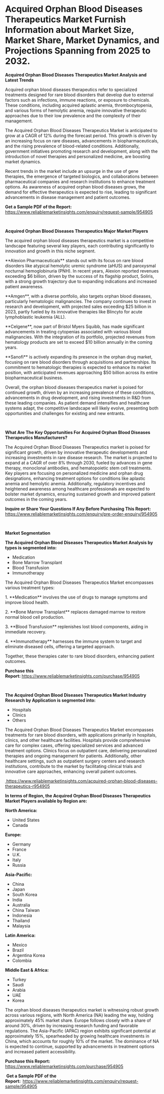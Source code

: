 <p><h1>Acquired Orphan Blood Diseases Therapeutics Market Furnish Information about Market Size, Market Share, Market Dynamics, and Projections Spanning from 2025 to 2032.</h1></p><p><strong>Acquired Orphan Blood Diseases Therapeutics Market Analysis and Latest Trends</strong></p>
<p><p>Acquired orphan blood diseases therapeutics refer to specialized treatments designed for rare blood disorders that develop due to external factors such as infections, immune reactions, or exposure to chemicals. These conditions, including acquired aplastic anemia, thrombocytopenia, and various forms of hemolytic anemia, require innovative therapeutic approaches due to their low prevalence and the complexity of their management.</p><p>The Acquired Orphan Blood Diseases Therapeutics Market is anticipated to grow at a CAGR of 12% during the forecast period. This growth is driven by an increasing focus on rare diseases, advancements in biopharmaceuticals, and the rising prevalence of blood-related conditions. Additionally, government initiatives promoting research and development, along with the introduction of novel therapies and personalized medicine, are boosting market dynamics.</p><p>Recent trends in the market include an upsurge in the use of gene therapies, the emergence of targeted biologics, and collaborations between pharmaceutical companies and research institutions to enhance treatment options. As awareness of acquired orphan blood diseases grows, the demand for effective therapeutics is expected to rise, leading to significant advancements in disease management and patient outcomes.</p></p>
<p><strong>Get a Sample PDF of the Report:&nbsp;</strong> <a href="https://www.reliablemarketinsights.com/enquiry/request-sample/954905?utm_campaign=2593&utm_medium=2&utm_source=Github&utm_content=ia&utm_term=18042025&utm_id=acquired-orphan-blood-diseases-therapeutics">https://www.reliablemarketinsights.com/enquiry/request-sample/954905</a></p>
<p>&nbsp;</p>
<p><strong>Acquired Orphan Blood Diseases Therapeutics Major Market Players</strong></p>
<p><p>The acquired orphan blood diseases therapeutics market is a competitive landscape featuring several key players, each contributing significantly to innovation and growth in this niche segment.</p><p>**Alexion Pharmaceuticals** stands out with its focus on rare blood disorders like atypical hemolytic uremic syndrome (aHUS) and paroxysmal nocturnal hemoglobinuria (PNH). In recent years, Alexion reported revenues exceeding $6 billion, driven by the success of its flagship product, Soliris, with a strong growth trajectory due to expanding indications and increased patient awareness.</p><p>**Amgen**, with a diverse portfolio, also targets orphan blood diseases, particularly hematologic malignancies. The company continues to invest in research and development, with projected sales exceeding $25 billion in 2023, partly fueled by its innovative therapies like Blincyto for acute lymphoblastic leukemia (ALL).</p><p>**Celgene**, now part of Bristol Myers Squibb, has made significant advancements in treating cytopenias associated with various blood malignancies. With the integration of its portfolio, projected revenues from hematology products are set to exceed $10 billion annually in the coming years.</p><p>**Sanofi** is actively expanding its presence in the orphan drug market, focusing on rare blood disorders through acquisitions and partnerships. Its commitment to hematologic therapies is expected to enhance its market position, with anticipated revenues approaching $50 billion across its entire biopharmaceutical business.</p><p>Overall, the orphan blood diseases therapeutics market is poised for continued growth, driven by an increasing prevalence of these conditions, advancements in drug development, and rising investments in R&D from these leading companies. As patient demand intensifies and healthcare systems adapt, the competitive landscape will likely evolve, presenting both opportunities and challenges for existing and new entrants.</p></p>
<p>&nbsp;</p>
<p><strong>What Are The Key Opportunities For Acquired Orphan Blood Diseases Therapeutics Manufacturers?</strong></p>
<p><p>The Acquired Orphan Blood Diseases Therapeutics market is poised for significant growth, driven by innovative therapeutic developments and increasing investments in rare disease research. The market is projected to expand at a CAGR of over 8% through 2030, fueled by advances in gene therapy, monoclonal antibodies, and hematopoietic stem cell treatments. Key players are focusing on personalized medicine and orphan drug designations, enhancing treatment options for conditions like aplastic anemia and hemolytic anemia. Additionally, regulatory incentives and heightened awareness among healthcare professionals are expected to bolster market dynamics, ensuring sustained growth and improved patient outcomes in the coming years.</p></p>
<p><strong>Inquire or Share Your Questions If Any Before Purchasing This Report:</strong> <a href="https://www.reliablemarketinsights.com/enquiry/pre-order-enquiry/954905?utm_campaign=2593&utm_medium=2&utm_source=Github&utm_content=ia&utm_term=18042025&utm_id=acquired-orphan-blood-diseases-therapeutics">https://www.reliablemarketinsights.com/enquiry/pre-order-enquiry/954905</a></p>
<p>&nbsp;</p>
<p><strong>Market Segmentation</strong></p>
<p><strong>The Acquired Orphan Blood Diseases Therapeutics Market Analysis by types is segmented into:</strong></p>
<p><ul><li>Medication</li><li>Bone Marrow Transplant</li><li>Blood Transfusion</li><li>Immunotherapy</li></ul></p>
<p><p>The Acquired Orphan Blood Diseases Therapeutics Market encompasses various treatment types: </p><p>1. **Medication** involves the use of drugs to manage symptoms and improve blood health.</p><p>2. **Bone Marrow Transplant** replaces damaged marrow to restore normal blood cell production.</p><p>3. **Blood Transfusion** replenishes lost blood components, aiding in immediate recovery.</p><p>4. **Immunotherapy** harnesses the immune system to target and eliminate diseased cells, offering a targeted approach. </p><p>Together, these therapies cater to rare blood disorders, enhancing patient outcomes.</p></p>
<p><strong>Purchase this Report:&nbsp;</strong><a href="https://www.reliablemarketinsights.com/purchase/954905?utm_campaign=2593&utm_medium=2&utm_source=Github&utm_content=ia&utm_term=18042025&utm_id=acquired-orphan-blood-diseases-therapeutics">https://www.reliablemarketinsights.com/purchase/954905</a></p>
<p>&nbsp;</p>
<p><strong>The Acquired Orphan Blood Diseases Therapeutics Market Industry Research by Application is segmented into:</strong></p>
<p><ul><li>Hospitals</li><li>Clinics</li><li>Others</li></ul></p>
<p><p>The Acquired Orphan Blood Diseases Therapeutics Market encompasses treatments for rare blood disorders, with applications primarily in hospitals, clinics, and other healthcare facilities. Hospitals provide comprehensive care for complex cases, offering specialized services and advanced treatment options. Clinics focus on outpatient care, delivering personalized therapies and ongoing management for patients. Additionally, other healthcare settings, such as outpatient surgery centers and research institutions, contribute to the market by facilitating clinical trials and innovative care approaches, enhancing overall patient outcomes.</p></p>
<p><a href="https://www.reliablemarketinsights.com/acquired-orphan-blood-diseases-therapeutics-r954905?utm_campaign=2593&utm_medium=2&utm_source=Github&utm_content=ia&utm_term=18042025&utm_id=acquired-orphan-blood-diseases-therapeutics">&nbsp;https://www.reliablemarketinsights.com/acquired-orphan-blood-diseases-therapeutics-r954905</a></p>
<p><strong>In terms of Region, the Acquired Orphan Blood Diseases Therapeutics Market Players available by Region are:</strong></p>
<p>
    <p> <strong> North America: </strong>
        <ul>
            <li>United States</li>
            <li>Canada</li>
        </ul>
        </p> 
    <p> <strong> Europe: </strong>
        <ul>
            <li>Germany</li>
            <li>France</li>
            <li>U.K.</li>
            <li>Italy</li>
            <li>Russia</li>
        </ul>
        </p> 
    <p> <strong> Asia-Pacific: </strong>
        <ul>
            <li>China</li>
            <li>Japan</li>
            <li>South Korea</li>
            <li>India</li>
            <li>Australia</li>
            <li>China Taiwan</li>
            <li>Indonesia</li>
            <li>Thailand</li>
            <li>Malaysia</li>
        </ul>
        </p> 
    <p> <strong> Latin America: </strong>
        <ul>
            <li>Mexico</li>
            <li>Brazil</li>
            <li>Argentina Korea</li>
            <li>Colombia</li>
        </ul>
        </p> 
    <p> <strong> Middle East & Africa: </strong>
        <ul>
            <li>Turkey</li>
            <li>Saudi</li>
            <li>Arabia</li>
            <li>UAE</li>
            <li>Korea</li>
        </ul>
    </p>
    </p>
<p><p>The orphan blood diseases therapeutics market is witnessing robust growth across various regions, with North America (NA) leading the way, holding approximately 45% market share. Europe follows closely with a share of around 30%, driven by increasing research funding and favorable regulations. The Asia-Pacific (APAC) region exhibits significant potential at approximately 15%, spearheaded by growing healthcare investments in China, which accounts for roughly 10% of the market. The dominance of NA is expected to continue, supported by advancements in treatment options and increased patient accessibility.</p></p>
<p><strong>Purchase this Report: </strong><a href="https://www.reliablemarketinsights.com/purchase/954905?utm_campaign=2593&utm_medium=2&utm_source=Github&utm_content=ia&utm_term=18042025&utm_id=acquired-orphan-blood-diseases-therapeutics">https://www.reliablemarketinsights.com/purchase/954905</a></p>
<p>&nbsp;<strong>Get a Sample PDF of the Report:&nbsp;&nbsp;</strong><a href="https://www.reliablemarketinsights.com/enquiry/request-sample/954905?utm_campaign=2593&utm_medium=2&utm_source=Github&utm_content=ia&utm_term=18042025&utm_id=acquired-orphan-blood-diseases-therapeutics">https://www.reliablemarketinsights.com/enquiry/request-sample/954905</a></p>
<p><strong></strong></p>
<p><p></p><p></p><p></p></p>